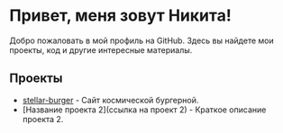 # Привет, меня зовут Никита!

Добро пожаловать в мой профиль на GitHub. Здесь вы найдете мои проекты, код и другие интересные материалы.

## Проекты

- [stellar-burger](https://github.com/Klyuch97/react-stellar-burger) - Сайт космической бургерной.
- [Название проекта 2](ссылка на проект 2) - Краткое описание проекта 2.

